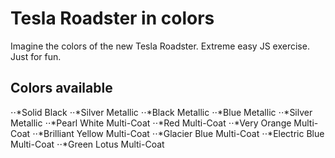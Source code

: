 # Tesla Roadster in colors
Imagine the colors of the new Tesla Roadster.
Extreme easy JS exercise.
Just for fun.

## Colors available
⋅⋅*Solid Black
⋅⋅*Silver Metallic
⋅⋅*Black Metallic
⋅⋅*Blue Metallic
⋅⋅*Silver Metallic
⋅⋅*Pearl White Multi-Coat
⋅⋅*Red Multi-Coat
⋅⋅*Very Orange Multi-Coat
⋅⋅*Brilliant Yellow Multi-Coat
⋅⋅*Glacier Blue Multi-Coat
⋅⋅*Electric Blue Multi-Coat
⋅⋅*Green Lotus Multi-Coat
